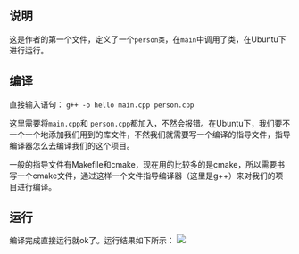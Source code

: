 ## 说明

这是作者的第一个文件，定义了一个`person类`，在`main`中调用了类，在Ubuntu下进行运行。

## 编译

直接输入语句：
`g++ -o hello main.cpp person.cpp`

这里需要将`main.cpp`和 `person.cpp`都加入，不然会报错。在Ubuntu下，我们要不一个一个地添加我们用到的库文件，不然我们就需要写一个编译的指导文件，指导编译器怎么去编译我们的这个项目。

一般的指导文件有Makefile和cmake，现在用的比较多的是cmake，所以需要书写一个cmake文件，通过这样一个文件指导编译器（这里是g++）来对我们的项目进行编译。

## 运行
编译完成直接运行就ok了。运行结果如下所示：
![](https://ftp.bmp.ovh/imgs/2020/07/2a88271182739a4f.jpg)